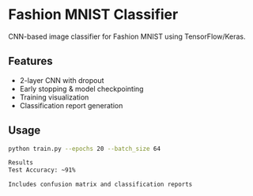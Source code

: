 # Fashion MNIST Classifier

CNN-based image classifier for Fashion MNIST using TensorFlow/Keras.

## Features
- 2-layer CNN with dropout
- Early stopping & model checkpointing
- Training visualization
- Classification report generation

## Usage
```bash
python train.py --epochs 20 --batch_size 64

Results
Test Accuracy: ~91%

Includes confusion matrix and classification reports